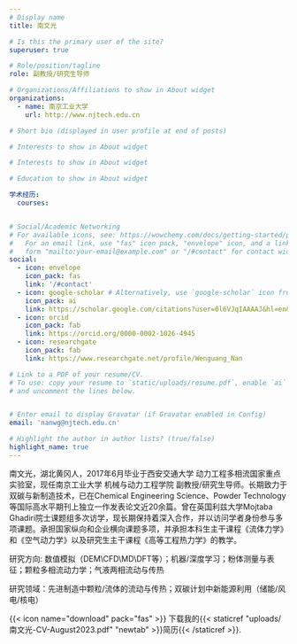 ```yaml
---
# Display name
title: 南文光

# Is this the primary user of the site?
superuser: true

# Role/position/tagline
role: 副教授/研究生导师

# Organizations/Affiliations to show in About widget
organizations:
  - name: 南京工业大学
    url: http://www.njtech.edu.cn

# Short bio (displayed in user profile at end of posts)

# Interests to show in About widget

# Interests to show in About widget

# Education to show in About widget

学术经历:
  courses:


# Social/Academic Networking
# For available icons, see: https://wowchemy.com/docs/getting-started/page-builder/#icons
#   For an email link, use "fas" icon pack, "envelope" icon, and a link in the
#   form "mailto:your-email@example.com" or "/#contact" for contact widget.
social:
  - icon: envelope
    icon_pack: fas
    link: '/#contact'
  - icon: google-scholar # Alternatively, use `google-scholar` icon from `ai` icon pack
    icon_pack: ai
    link: https://scholar.google.com/citations?user=0l6VJqIAAAAJ&hl=en&oi=ao
  - icon: orcid
    icon_pack: fab
    link: https://orcid.org/0000-0002-1026-4945
  - icon: researchgate
    icon_pack: fab
    link: https://www.researchgate.net/profile/Wenguang_Nan

# Link to a PDF of your resume/CV.
# To use: copy your resume to `static/uploads/resume.pdf`, enable `ai` icons in `params.toml`,
# and uncomment the lines below.


# Enter email to display Gravatar (if Gravatar enabled in Config)
email: 'nanwg@njtech.edu.cn'

# Highlight the author in author lists? (true/false)
highlight_name: true
---
```


南文光，湖北黄冈人，2017年6月毕业于西安交通大学 动力工程多相流国家重点实验室，现任南京工业大学 机械与动力工程学院 副教授/研究生导师。长期致力于双碳与新制造技术，已在Chemical Engineering Science、Powder Technology等国际高水平期刊上独立一作发表论文近20余篇。曾在英国利兹大学Mojtaba Ghadiri院士课题组多次访学，现长期保持着深入合作，并以访问学者身份参与多项课题。承担国家纵向和企业横向课题多项，并承担本科生主干课程《流体力学》和《空气动力学》以及研究生主干课程《高等工程热力学》的教学。

研究方向:  数值模拟（DEM\CFD\MD\DFT等）；机器/深度学习；粉体测量与表征；颗粒多相流动力学；气液两相流动与传热

研究领域：先进制造中颗粒/流体的流动与传热；双碳计划中新能源利用（储能/风电/核电）

{{< icon name="download" pack="fas" >}} 下载我的{{< staticref "uploads/南文光-CV-August2023.pdf" "newtab" >}}简历{{< /staticref >}}.
